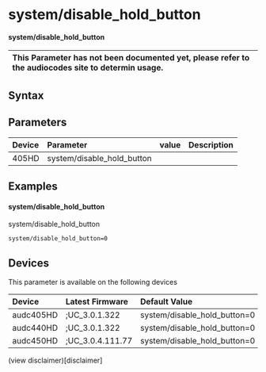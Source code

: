 ﻿---
description: system/disable_hold_button
search: false
---

# system/disable_hold_button

#### system/disable_hold_button


| This Parameter has not been documented yet, please refer to the audiocodes site to determin usage.  | 
| :--- |

## Syntax

## Parameters
|Device|Parameter|value|Description|
|:---|:---|:---|:---|
| 405HD | system/disable_hold_button |  |  |

## Examples
#### system/disable_hold_button

system/disable_hold_button

```
system/disable_hold_button=0
```

## Devices
This parameter is available on the following devices

| Device | Latest Firmware | Default Value |
|:---|:---|:---|
| audc405HD | ;UC_3.0.1.322 | system/disable_hold_button=0 
| audc440HD | ;UC_3.0.1.322 | system/disable_hold_button=0 
| audc450HD | ;UC_3.0.4.111.77 | system/disable_hold_button=0 

(view disclaimer)[disclaimer]
